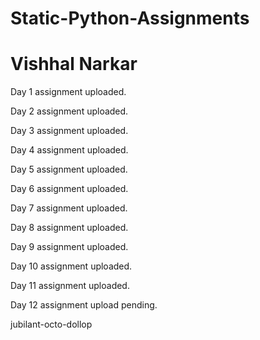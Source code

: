 # Static-Python-Assignments

# Vishhal Narkar

Day 1 assignment uploaded. 

Day 2 assignment uploaded.

Day 3 assignment uploaded.

Day 4 assignment uploaded.

Day 5 assignment uploaded.

Day 6 assignment uploaded.

Day 7 assignment uploaded.

Day 8 assignment uploaded.

Day 9 assignment uploaded.

Day 10 assignment uploaded.

Day 11 assignment uploaded.

Day 12 assignment upload pending.


jubilant-octo-dollop 